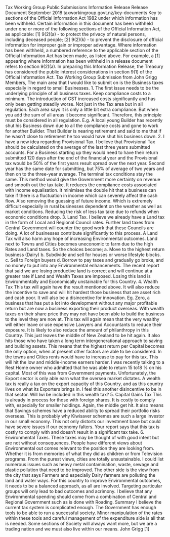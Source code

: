 Tax Working Group Public Submissions Information Release Release Document September 2018 taxworkingroup.govt.nz/key-documents Key to sections of the Official Information Act 1982 under which information has been withheld. Certain information in this document has been withheld under one or more of the following sections of the Official Information Act, as applicable: \[1\] 9(2)(a) - to protect the privacy of natural persons, including deceased people; \[2\] 9(2)(k) - to prevent the disclosure of official information for improper gain or improper advantage. Where information has been withheld, a numbered reference to the applicable section of the Official Information Act has been made, as listed above. For example, a \[1\] appearing where information has been withheld in a release document refers to section 9(2)(a). In preparing this Information Release, the Treasury has considered the public interest considerations in section 9(1) of the Official Information Act. Tax Working Group Submission from John Grigg Members, The main area that I would like to submit on is the Business taxes especially in regard to small Businesses. 1. The first issue needs to be the underlying principle of all business taxes. Keep compliance costs to a minimum. The introduction of GST increased costs significantly and has only been getting steadily worse. Not just in the Tax area but in all regulation. Each area says it is only a little bit extra compliance. But when you add the sum of all areas it become significant. Therefore, this principle must be considered in all regulation. E.g. A local young Builder has recently shut his Business down due to all the compliance costs and gone to work for another Builder. That Builder is nearing retirement and said to me that if he wasn’t close to retirement he too would have shut his business down. 2. I have a new idea regarding Provisional Tax. I believe that Provisional Tax should be calculated on the average of the last three years submitted accounts. For a Business starting up they would need to have their return submitted 120 days after the end of the financial year and the Provisional tax would be 50% of the first years result spread over the next year. Second year has the same date for submitting, but 75% of average of two years and then on to the three-year average. The terminal tax conditions stay the same. This method would give the Government more certainty on revenue and smooth out the tax take. It reduces the compliance costs associated with income equalisation. It minimises the double hit that a business can take if there is a fluctuation in income which can severely affect the cash flow. Also removing the guessing of future income. Which is extremely difficult especially in rural businesses dependent on the weather as well as market conditions. Reducing the risk of less tax take due to refunds when economic conditions drop. 3. Land Tax. I believe we already have a Land tax in the form of Local and Regional Council rates. Further land taxes from Central Government will counter the good work that these Councils are doing. A lot of businesses contribute significantly to this process. A Land Tax will also harm any hope of increasing Environmental outcomes. Land next to Towns and Cities becomes uneconomic to farm due to the high Rates and Land taxes. So the choices become; a. Move to the highest return business (Dairy) b. Subdivide and sell for houses or worse lifestyle blocks. c. Sell to Foreign buyers d. Borrow to pay taxes and gradually go broke, and no money to put into any Environmental enhancements. The recent report that said we are losing productive land is correct and will continue at a greater rate if Land and Wealth Taxes are imposed. Losing this land is Environmentally and Economically unstainable for this Country. 4. Wealth Tax This tax will again have the result mentioned above. It will also reduce the incentive to save and will hit hardest those business that are asset rich and cash poor. It will also be a disincentive for innovation. Eg. Zero, a business that has put a lot into development without any major profitable return but are now a business exporting their product overseas. With wealth taxes on their share price they may not have been able to build the business to the level they are now at. This tax will again mean that the very wealthy will either leave or use expensive Lawyers and Accountants to reduce their exposure. It is likely to also reduce the amount of philanthropy in this Country. This just leaves the middle of New Zealand to be hit again. It also hits those who have taken a long term intergenerational approach to saving and building assets. This means that the highest return per Capital becomes the only option, when at present other factors are able to be considered. In the towns and Cities rents would have to increase to pay for this tax. This will hit the low and middle-income earners harder. I was recently talking to a Rest Home owner who admitted that he was able to return 15 to18 % on his capital. Most of this was from Government payments. Unfortunately, the Export sector is only able earn what the oversea market dictates. A wealth tax is really a tax on the export capacity of this Country, and as this country lives on what its Exporters brings in. I feel this another disincentive to be in that sector. Will Iwi be included in this wealth tax? 5. Capital Gains Tax This is already in process for those with foreign shares. It is costly to comply with, especially for smaller holdings. Again, the middle get hit. It also means that Savings schemes have a reduced ability to spread their portfolio risks overseas. This is probably why Kiwisaver schemes are such a large investor in our small economy. This not only distorts our investment base but could have severe issues if our economy falters. Your report says that this tax is costly to comply with and doesn’t result in a significant tax take. 6. Environmental Taxes. These taxes may be thought of with good intent but are not without consequences. People have different views about Environmental out comes relevant to the position they are looking from. Whether it is from memories of what they did as children or from Television programs. From the purest views, cities are totally unsustainable. I could list numerous issues such as heavy metal contamination, waste, sewage and plastic pollution that need to be improved. The other side is the view from the city that says Farmers and especially Dairy farmers are polluting the land and water ways. For this country to improve Environmental outcomes, it needs to be a balanced approach, as all are involved. Targeting particular groups will only lead to bad outcomes and acrimony. I believe that any Environmental spending should come from a combination of Central and Regional Government such as is done with Roading. Summary I believe the current tax system is complicated enough. The Government has enough tools to be able to run a successful society. Minor manipulation of the rates within these tools and careful management of the expenditure side is all that is needed. Some sections of Society will always want more, but we are a trading nation and we must also live within our means. John Grigg \[1\]